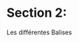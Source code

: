 <div relative mt--10 w-full h-full flex="~ col justify-center items-center">
    <div>
        <h1 font-mono text-gradient-html text-5xl>Section 2:</h1>
        <p font-sans text-end>Les différentes Balises</p>
    </div>
</div>